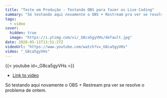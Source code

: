 ```yaml
---
title: "Teste em Produção - Testando OBS para fazer os Live Coding"
summary: "Só testando aqui novamente o OBS + Restream pra ver se resolve o problema de ontem."
tags:
  - video
cover:
  hidden: true
  image: "https://i.ytimg.com/vi/_G8ca5gyVHs/default.jpg"
date: 2020-05-11T13:51:27Z
videoUrl: "https://www.youtube.com/watch?v=_G8ca5gyVHs"
video: "_G8ca5gyVHs"
---
```


<!-- truncate -->

{{< youtube id=_G8ca5gyVHs >}}

- [Link to video](https://www.youtube.com/watch?v=_G8ca5gyVHs)

Só testando aqui novamente o OBS + Restream pra ver se resolve o problema de ontem.
